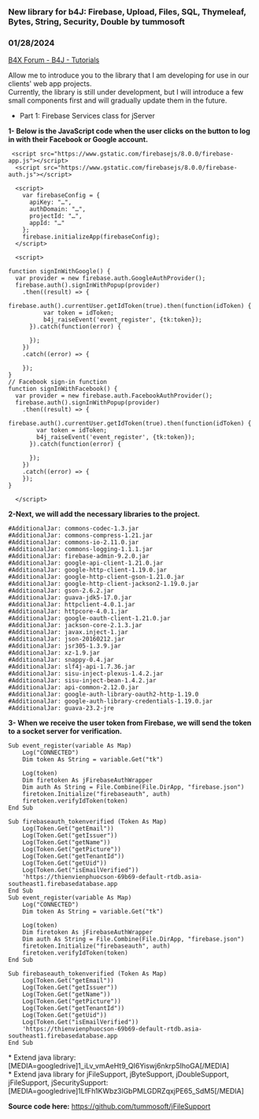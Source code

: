 ### New library for b4J: Firebase, Upload, Files, SQL, Thymeleaf,  Bytes, String, Security, Double by tummosoft
### 01/28/2024
[B4X Forum - B4J - Tutorials](https://www.b4x.com/android/forum/threads/148068/)

Allow me to introduce you to the library that I am developing for use in our clients' web app projects.  
Currently, the library is still under development, but I will introduce a few small components first and will gradually update them in the future.  

- Part 1: Firebase Services class for jServer

**1- Below is the JavaScript code when the user clicks on the button to log in with their Facebook or Google account.**  
  

```B4X
 <script src="https://www.gstatic.com/firebasejs/8.0.0/firebase-app.js"></script>  
  <script src="https://www.gstatic.com/firebasejs/8.0.0/firebase-auth.js"></script>  
   
  <script>  
    var firebaseConfig = {  
      apiKey: "…",  
      authDomain: "…",  
      projectId: "…",  
      appId: "…"  
    };  
    firebase.initializeApp(firebaseConfig);  
  </script>  
   
  <script>  
   
function signInWithGoogle() {  
  var provider = new firebase.auth.GoogleAuthProvider();  
  firebase.auth().signInWithPopup(provider)  
    .then((result) => {  
      firebase.auth().currentUser.getIdToken(true).then(function(idToken) {  
          var token = idToken;  
          b4j_raiseEvent('event_register', {tk:token});  
      }).catch(function(error) {  
   
      });  
    })  
    .catch((error) => {  
   
    });  
}  
// Facebook sign-in function  
function signInWithFacebook() {  
  var provider = new firebase.auth.FacebookAuthProvider();  
  firebase.auth().signInWithPopup(provider)  
    .then((result) => {  
      firebase.auth().currentUser.getIdToken(true).then(function(idToken) {  
        var token = idToken;  
        b4j_raiseEvent('event_register', {tk:token});  
      }).catch(function(error) {  
   
      });  
    })  
    .catch((error) => {  
    });  
}  
  
  </script>
```

  
  
**2-Next, we will add the necessary libraries to the project.**  
  

```B4X
#AdditionalJar: commons-codec-1.3.jar  
#AdditionalJar: commons-compress-1.21.jar  
#AdditionalJar: commons-io-2.11.0.jar  
#AdditionalJar: commons-logging-1.1.1.jar  
#AdditionalJar: firebase-admin-9.2.0.jar  
#AdditionalJar: google-api-client-1.21.0.jar  
#AdditionalJar: google-http-client-1.19.0.jar  
#AdditionalJar: google-http-client-gson-1.21.0.jar  
#AdditionalJar: google-http-client-jackson2-1.19.0.jar  
#AdditionalJar: gson-2.6.2.jar  
#AdditionalJar: guava-jdk5-17.0.jar  
#AdditionalJar: httpclient-4.0.1.jar  
#AdditionalJar: httpcore-4.0.1.jar  
#AdditionalJar: google-oauth-client-1.21.0.jar  
#AdditionalJar: jackson-core-2.1.3.jar  
#AdditionalJar: javax.inject-1.jar  
#AdditionalJar: json-20160212.jar  
#AdditionalJar: jsr305-1.3.9.jar  
#AdditionalJar: xz-1.9.jar  
#AdditionalJar: snappy-0.4.jar  
#AdditionalJar: slf4j-api-1.7.36.jar  
#AdditionalJar: sisu-inject-plexus-1.4.2.jar  
#AdditionalJar: sisu-inject-bean-1.4.2.jar  
#AdditionalJar: api-common-2.12.0.jar  
#AdditionalJar: google-auth-library-oauth2-http-1.19.0  
#AdditionalJar: google-auth-library-credentials-1.19.0.jar  
#AdditionalJar: guava-23.2-jre
```

  
  
**3- When we receive the user token from Firebase, we will send the token to a socket server for verification.**  
  

```B4X
Sub event_register(variable As Map)  
    Log("CONNECTED")  
    Dim token As String = variable.Get("tk")  
   
    Log(token)  
    Dim firetoken As jFirebaseAuthWrapper  
    Dim auth As String = File.Combine(File.DirApp, "firebase.json")  
    firetoken.Initialize("firebaseauth", auth)  
    firetoken.verifyIdToken(token)  
End Sub  
  
Sub firebaseauth_tokenverified (Token As Map)  
    Log(Token.Get("getEmail"))  
    Log(Token.Get("getIssuer"))  
    Log(Token.Get("getName"))  
    Log(Token.Get("getPicture"))  
    Log(Token.Get("getTenantId"))  
    Log(Token.Get("getUid"))  
    Log(Token.Get("isEmailVerified"))  
    'https://thienvienphuocson-69b69-default-rtdb.asia-southeast1.firebasedatabase.app  
End Sub  
Sub event_register(variable As Map)  
    Log("CONNECTED")  
    Dim token As String = variable.Get("tk")  
   
    Log(token)  
    Dim firetoken As jFirebaseAuthWrapper  
    Dim auth As String = File.Combine(File.DirApp, "firebase.json")  
    firetoken.Initialize("firebaseauth", auth)  
    firetoken.verifyIdToken(token)  
End Sub  
  
Sub firebaseauth_tokenverified (Token As Map)  
    Log(Token.Get("getEmail"))  
    Log(Token.Get("getIssuer"))  
    Log(Token.Get("getName"))  
    Log(Token.Get("getPicture"))  
    Log(Token.Get("getTenantId"))  
    Log(Token.Get("getUid"))  
    Log(Token.Get("isEmailVerified"))  
    'https://thienvienphuocson-69b69-default-rtdb.asia-southeast1.firebasedatabase.app  
End Sub
```

  
  
\* Extend java library: [MEDIA=googledrive]1\_iLv\_vmAeHt9\_QI6Yiswj6nkrp5IhoGA[/MEDIA]  
\* Extend java library for jFileSupport, jByteSupport, jDoubleSupport, jFileSupport, jSecuritySupport:  
[MEDIA=googledrive]1LfFh1KWbz3lGbPMLGDRZqxjPE65\_SdM5[/MEDIA]  
  
**Source code here:** <https://github.com/tummosoft/jFileSupport>